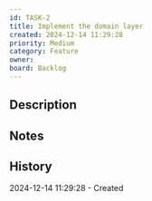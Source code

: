 ```yaml
---
id: TASK-2
title: Implement the domain layer
created: 2024-12-14 11:29:28
priority: Medium
category: Feature
owner: 
board: Backlog
---
```


## Description


## Notes


## History
2024-12-14 11:29:28 - Created
